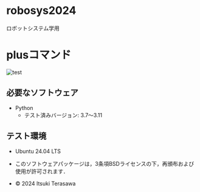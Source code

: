 # robosys2024
ロボットシステム学用

# plusコマンド
![test](https://github.com/IT2729/robosys2024/actions/workflows/test.yml/badge.svg)

## 必要なソフトウェア
  - Python
    - テスト済みバージョン: 3.7～3.11

## テスト環境
  - Ubuntu 24.04 LTS

- このソフトウェアパッケージは，3条項BSDライセンスの下，再頒布および使用が許可されます．
- © 2024 Itsuki Terasawa

